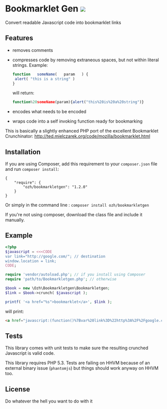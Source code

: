 # Bookmarklet Gen [![](https://travis-ci.org/ozh/bookmarkletgen.svg?branch=master)](https://travis-ci.org/ozh/bookmarkletgen)

Convert readable Javascript code into bookmarklet links

## Features

- removes comments

- compresses code by removing extraneous spaces, but not within literal strings.
  Example:
    ```javascript
  function   someName(   param   ) {
     alert( "this is a string" )
  }
    ```
  will return:
    ```javascript
  function%20someName(param){alert("this%20is%20a%20string")}
    ```
- encodes what needs to be encoded

- wraps code into a self invoking function ready for bookmarking

This is basically a slightly enhanced PHP port of the excellent Bookmarklet Crunchinator: 
http://ted.mielczarek.org/code/mozilla/bookmarklet.html

## Installation

If you are using Composer, add this requirement to your `composer.json` file and run `composer install`:

    {
        "require": {
            "ozh/bookmarkletgen": "1.2.0"
        }
    }

Or simply in the command line : `composer install ozh/bookmarkletgen`

If you're not using composer, download the class file and include it manually.

## Example

```php
<?php
$javascript = <<<CODE
var link="http://google.com/"; // destination
window.location = link;
CODE;

require 'vendor/autoload.php'; // if you install using Composer
require 'path/to/Bookmarkletgen.php'; // otherwise

$book = new \Ozh\Bookmarkletgen\Bookmarkletgen;
$link = $book->crunch( $javascript );

printf( '<a href="%s">bookmarklet</a>', $link );
```

will print:

```html
<a href="javascript:(function()%7Bvar%20link%3D%22http%3A%2F%2Fgoogle.com%2F%22%3Bwindow.location%3Dlink%3B%7D)()%3B">bookmarklet</a>
```

## Tests

This library comes with unit tests to make sure the resulting crunched Javascript is valid code.

This library requires PHP 5.3. Tests are failing on HHVM because of an external binary issue (`phantomjs`) but things should work anyway on HHVM too.

## License

Do whatever the hell you want to do with it

